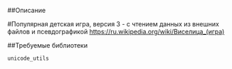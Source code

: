 ##Описание

#Популярная детская игра, версия 3 - с чтением данных из внешних файлов и псевдографикой
https://ru.wikipedia.org/wiki/Виселица_(игра)

##Требуемые библиотеки

`unicode_utils`